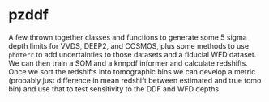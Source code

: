 # pzddf

A few thrown together classes and functions to generate some 5 sigma depth limits for VVDS, DEEP2, and COSMOS,
plus some methods to use `photerr` to add uncertainties to those datasets and a fiducial WFD dataset.  We can
then train a SOM and a knnpdf informer and calculate redshifts.  Once we sort the redshifts into tomographic bins
we can develop a metric (probably just difference in mean redshift between estimated and true tomo bin) and use
that to test sensitivity to the DDF and WFD depths.


